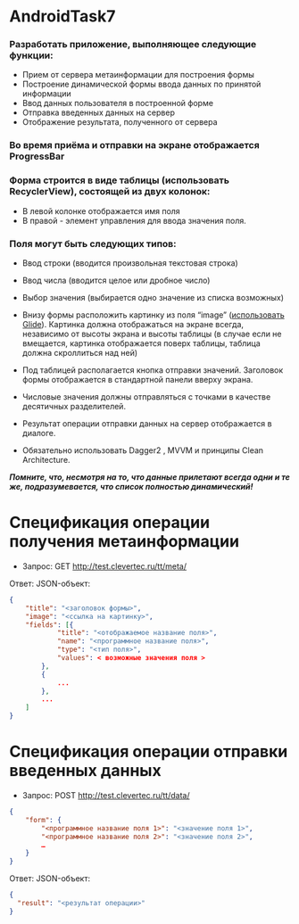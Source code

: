 # AndroidTask7

### Разработать приложение, выполняющее следующие функции:

- Прием от сервера метаинформации для построения формы
- Построение динамической формы ввода данных по принятой информации
- Ввод данных пользователя в построенной форме
- Отправка введенных данных на сервер
- Отображение результата, полученного от сервера

### Во время приёма и отправки на экране отображается ProgressBar

### Форма строится в виде таблицы (использовать RecyclerView), состоящей из двух колонок:

- В левой колонке отображается имя поля
- В правой - элемент управления для ввода значения поля.

### Поля могут быть следующих типов:

- Ввод строки (вводится произвольная текстовая строка)
- Ввод числа (вводится целое или дробное число)
- Выбор значения (выбирается одно значение из списка возможных)

- Внизу формы расположить картинку из поля “image” ([использовать Glide](https://github.com/bumptech/glide)). Картинка должна отображаться на экране всегда, независимо от высоты экрана и высоты таблицы (в случае если не вмещается, картинка отображается поверх таблицы, таблица должна скроллиться над ней)

- Под таблицей располагается кнопка отправки значений. Заголовок формы отображается в стандартной панели вверху экрана.

- Числовые значения должны отправляться с точками в качестве десятичных разделителей.

- Результат операции отправки данных на сервер отображается в диалоге.

- Обязательно использовать Dagger2 , MVVM и принципы Clean Architecture.

***Помните, что, несмотря на то, что данные прилетают всегда одни и те же, подразумевается, что список полностью динамический!***


# Спецификация операции получения метаинформации

- Запрос: GET http://test.clevertec.ru/tt/meta/

Ответ: JSON-объект:
```json
{
	"title": "<заголовок формы>",
	"image": "<ссылка на картинку>",
	"fields": [{
			"title": "<отображаемое название поля>",
			"name": "<программное название поля>",
			"type": "<тип поля>",
			"values": < возможные значения поля >
		},
		{
			...
		},
		...
	]
}
```

# Спецификация операции отправки введенных данных

- Запрос: POST http://test.clevertec.ru/tt/data/
```json
{
	"form": {
		"<программное название поля 1>": "<значение поля 1>",
		"<программное название поля 2>": "<значение поля 2>",
		…
	}
}
```
Ответ: JSON-объект:
```json
{
  "result": "<результат операции>"
}
```
